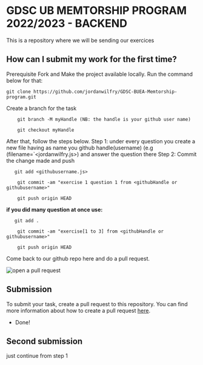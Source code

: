 # GDSC UB MEMTORSHIP PROGRAM 2022/2023 - BACKEND

This is a repository where we will be sending our exercices

## How can I submit my work for the first time?

Prerequisite Fork and Make the project available locally. Run the command below for that:

    git clone https://github.com/jordanwilfry/GDSC-BUEA-Memtorship-program.git

Create a branch for the task

```
    git branch -M myHandle (NB: the handle is your github user name)

    git checkout myHandle
```

After that, follow the steps below.
Step 1: under every question you create a new file having as name you github handle(username) (e.g (filename=`<jordanwilfry.js>) and answer the question there
Step 2: Commit the change made and push

```
   git add <githubusername.js> 
   
    git commit -am "exercise 1 question 1 from <githubHandle or githubusername>"

    git push origin HEAD
```

**if you did many question at once use:**

```
   git add .
   
    git commit -am "exercise[1 to 3] from <githubHandle or githubusername>"

    git push origin HEAD
```

Come back to our github repo here and do a pull request.

![open a pull request](https://i0.wp.com/user-images.githubusercontent.com/3477155/52671177-5d0e0100-2ee8-11e9-8645-bdd923b7d93b.gif?resize=1024%2C512&ssl=1)

## Submission

To submit your task, create a pull request to this repository. You can find more information about how to create a pull request [here](https://docs.github.com/en/github/collaborating-with-issues-and-pull-requests/creating-a-pull-request).

- Done!

## Second submission
 
 just continue from step 1


